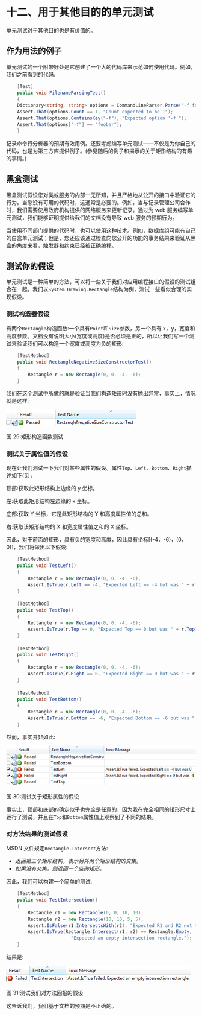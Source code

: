 # 十二、用于其他目的的单元测试

单元测试对于其他目的也是有价值的。

## 作为用法的例子

单元测试的一个附带好处是它创建了一个大的代码库来示范如何使用代码。例如，我们之前看到的代码:

```cs
    [Test]
    public void FilenameParsingTest()
    {
    Dictionary<string, string> options = CommandLineParser.Parse("-f foobar");
    Assert.That(options.Count == 1, "Count expected to be 1");
    Assert.That(options.ContainsKey("-f"), "Expected option '-f'");
    Assert.That(options["-f"] == "foobar");
    }

```

记录命令行分析器的预期有效用例。还要考虑编写单元测试——不仅是为你自己的代码，也是为第三方库提供例子。(参见随后的例子和揭示的关于矩形结构的有趣的事情。)

## 黑盒测试

黑盒测试假设您对类或服务的内部一无所知，并且严格地从公开的接口中验证它的行为。当您没有可用的代码时，这通常是必要的。例如，当与记录管理公司合作时，我们需要使用政府机构提供的网络服务来更新记录。通过为 web 服务编写单元测试，我们能够证明提供给我们的文档没有导致 web 服务的预期行为。

当使用不同部门提供的代码时，也可以使用这种技术。例如，数据库组可能有自己的白盒单元测试；但是，您还应该通过检查向您公开的功能的事务结果来验证从黑盒的角度来看，触发器和约束已经被正确编程。

## 测试你的假设

单元测试是一种简单的方法，可以将一些关于我们对应用编程接口的假设的测试组合在一起。我们以`System.Drawing.Rectangle`结构为例，测试一些看似合理的实现假设。

### 测试构造器假设

有两个`Rectangle`构造函数:一个具有`Point`和`Size`参数，另一个具有 x，y，宽度和高度参数。文档没有说明大小(宽度或高度)是否必须是正的，所以让我们写一个测试来验证我们可以构造一个宽度或高度为负的矩形:

```cs
    [TestMethod]
    public void RectangleNegativeSizeConstructorTest()
    {
        Rectangle r = new Rectangle(0, 0, -4, -6);
    }

```

我们在这个测试中所做的就是验证当我们构造矩形时没有抛出异常，事实上，情况就是这样:

![](img/image029.png)

图 29:矩形构造函数测试

### 测试关于属性值的假设

现在让我们测试一下我们对某些属性的假设。属性`Top`、`Left`、`Bottom`、`Right`描述如下(见
[:](http://msdn.microsoft.com/en-us/library/system.drawing.rectangle.aspx)

顶部:获取此矩形结构上边缘的 y 坐标。

左:获取此矩形结构左边缘的 x 坐标。

底部:获取 Y 坐标，它是此矩形结构的 Y 和高度属性值的总和。

右:获取该矩形结构的 X 和宽度属性值之和的 X 坐标。

因此，对于前面的矩形，具有负的宽度和高度，因此具有坐标[(-4，-6)，(0，0)]，我们将做出以下假设:

```cs
    [TestMethod]
    public void TestLeft()
    {
        Rectangle r = new Rectangle(0, 0, -4, -6);
        Assert.IsTrue(r.Left == -4, "Expected Left == -4 but was " + r.Left);
    }

    [TestMethod]
    public void TestTop()
    {
        Rectangle r = new Rectangle(0, 0, -4, -6);
        Assert.IsTrue(r.Top == 0, "Expected Top == 0 but was " + r.Top);
    }

    [TestMethod]
    public void TestRight()
    {
        Rectangle r = new Rectangle(0, 0, -4, -6);
        Assert.IsTrue(r.Right == 0, "Expected Right == 0 but was " + r.Right);
    }

    [TestMethod]
    public void TestBottom()
    {
        Rectangle r = new Rectangle(0, 0, -4, -6);
        Assert.IsTrue(r.Bottom == -6, "Expected Bottom == -6 but was " + r.Bottom);
    }

```

然而，事实并非如此:

![](img/image030.png)

图 30:测试关于矩形属性的假设

事实上，顶部和底部的确定似乎也完全是任意的，因为我在完全相同的矩形尺寸上运行了测试，并且在`Top`和`Bottom`属性值上观察到了不同的结果。

### 对方法结果的测试假设

MSDN 文件规定`Rectangle.Intersect`方法:

*   *返回第三个矩形结构，表示另外两个矩形结构的交集。*
*   *如果没有交集，则返回一个空的矩形。*

因此，我们可以构建一个简单的测试:

```cs
    [TestMethod]
    public void TestIntersection()
    {
        Rectangle r1 = new Rectangle(0, 0, 10, 10);
        Rectangle r2 = new Rectangle(10, 10, 5, 5);
        Assert.IsFalse(r1.IntersectsWith(r2), "Expected R1 and R2 not to intersect.");
        Assert.IsTrue(Rectangle.Intersect(r1, r2) == Rectangle.Empty,
                        "Expected an empty intersection rectangle.");
    }

```

结果是:

![](img/image031.png)

图 31:测试我们对方法回报的假设

这告诉我们，我们基于文档的预期是不正确的。